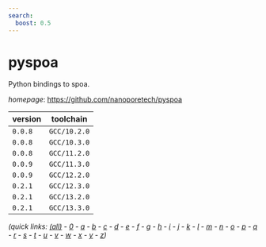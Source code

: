 ```yaml
---
search:
  boost: 0.5
---
```

# pyspoa

Python bindings to spoa.

*homepage*: <https://github.com/nanoporetech/pyspoa>

version | toolchain
--------|----------
``0.0.8`` | ``GCC/10.2.0``
``0.0.8`` | ``GCC/10.3.0``
``0.0.8`` | ``GCC/11.2.0``
``0.0.9`` | ``GCC/11.3.0``
``0.0.9`` | ``GCC/12.2.0``
``0.2.1`` | ``GCC/12.3.0``
``0.2.1`` | ``GCC/13.2.0``
``0.2.1`` | ``GCC/13.3.0``


*(quick links: [(all)](../index.md) - [0](../0/index.md) - [a](../a/index.md) - [b](../b/index.md) - [c](../c/index.md) - [d](../d/index.md) - [e](../e/index.md) - [f](../f/index.md) - [g](../g/index.md) - [h](../h/index.md) - [i](../i/index.md) - [j](../j/index.md) - [k](../k/index.md) - [l](../l/index.md) - [m](../m/index.md) - [n](../n/index.md) - [o](../o/index.md) - [p](../p/index.md) - [q](../q/index.md) - [r](../r/index.md) - [s](../s/index.md) - [t](../t/index.md) - [u](../u/index.md) - [v](../v/index.md) - [w](../w/index.md) - [x](../x/index.md) - [y](../y/index.md) - [z](../z/index.md))*

